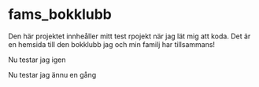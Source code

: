 # fams_bokklubb

Den här projektet innheåller mitt test rpojekt när jag lät mig att koda. Det är en hemsida till den bokklubb jag och min familj har tillsammans!

Nu testar jag igen

Nu testar jag ännu en gång